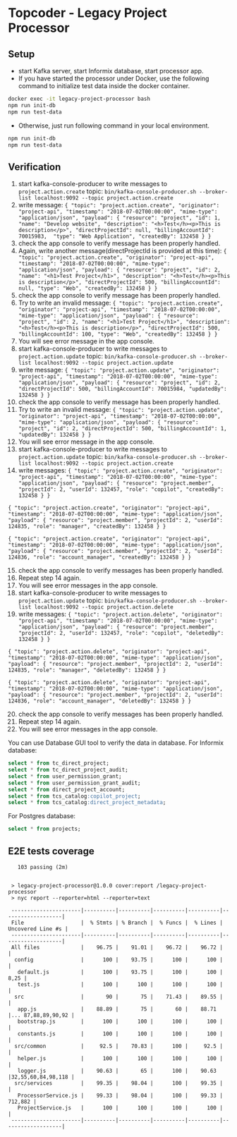 # Topcoder - Legacy Project Processor

## Setup
- start Kafka server, start Informix database, start processor app.
- If you have started the processor under Docker, use the following command to initialize test data inside the docker container.
```bash
docker exec -it legacy-project-processor bash
npm run init-db
npm run test-data
```
- Otherwise, just run following command in your local environment.
```bash
npm run init-db
npm run test-data
```

## Verification
1. start kafka-console-producer to write messages to `project.action.create` topic:
  `bin/kafka-console-producer.sh --broker-list localhost:9092 --topic project.action.create`
2. write message:
  `{ "topic": "project.action.create", "originator": "project-api", "timestamp": "2018-07-02T00:00:00", "mime-type": "application/json", "payload": { "resource": "project", "id": 1, "name": "Develop website", "description": "<h>Test</h><p>This is description</p>", "directProjectId": null, "billingAccountId": 70015983,  "type": "Web Application", "createdBy": 132458 } }`
3. check the app console to verify message has been properly handled.
4. Again, write another message(directProjectId is provided at this time):
  `{ "topic": "project.action.create", "originator": "project-api", "timestamp": "2018-07-02T00:00:00", "mime-type": "application/json", "payload": { "resource": "project", "id": 2, "name": "<h1>Test Project</h1>", "description": "<h>Test</h><p>This is description</p>", "directProjectId": 500, "billingAccountId": null, "type": "Web", "createdBy": 132458 } }`
5. check the app console to verify message has been properly handled.
6. Try to write an invalid message:
  `{ "topic": "project.action.create", "originator": "project-api", "timestamp": "2018-07-02T00:00:00", "mime-type": "application/json", "payload": { "resource": "project", "id": 2, "name": "<h1>Test Project</h1>", "description": "<h>Test</h><p>This is description</p>", "directProjectId": 500, "billingAccountId": 100, "type": "Web", "createdBy": 132458 } }`
7. You will see error message in the app console.
8. start kafka-console-producer to write messages to `project.action.update` topic:
  `bin/kafka-console-producer.sh --broker-list localhost:9092 --topic project.action.update`
9. write message:
  `{ "topic": "project.action.update", "originator": "project-api", "timestamp": "2018-07-02T00:00:00", "mime-type": "application/json", "payload": { "resource": "project", "id": 2, "directProjectId": 500, "billingAccountId": 70015984, "updatedBy": 132458 } }`
10. check the app console to verify message has been properly handled.
11. Try to write an invalid message:
  `{ "topic": "project.action.update", "originator": "project-api", "timestamp": "2018-07-02T00:00:00", "mime-type": "application/json", "payload": { "resource": "project", "id": 2, "directProjectId": 500, "billingAccountId": 1, "updatedBy": 132458 } }`
12. You will see error message in the app console.
13. start kafka-console-producer to write messages to `project.action.update` topic:
  `bin/kafka-console-producer.sh --broker-list localhost:9092 --topic project.action.create`
14. write messages:
`{ "topic": "project.action.create", "originator": "project-api", "timestamp": "2018-07-02T00:00:00", "mime-type": "application/json", "payload": { "resource": "project.member", "projectId": 2, "userId": 132457, "role": "copilot", "createdBy": 132458 } }`

`{ "topic": "project.action.create", "originator": "project-api", "timestamp": "2018-07-02T00:00:00", "mime-type": "application/json", "payload": { "resource": "project.member", "projectId": 2, "userId": 124835, "role": "manager", "createdBy": 132458 } }`

`{ "topic": "project.action.create", "originator": "project-api", "timestamp": "2018-07-02T00:00:00", "mime-type": "application/json", "payload": { "resource": "project.member", "projectId": 2, "userId": 124836, "role": "account_manager", "createdBy": 132458 } }`

15. check the app console to verify messages has been properly handled.
16. Repeat step 14 again.
17. You will see error messages in the app console.
18. start kafka-console-producer to write messages to `project.action.update` topic:
  `bin/kafka-console-producer.sh --broker-list localhost:9092 --topic project.action.delete`
19. write messages:
`{ "topic": "project.action.delete", "originator": "project-api", "timestamp": "2018-07-02T00:00:00", "mime-type": "application/json", "payload": { "resource": "project.member", "projectId": 2, "userId": 132457, "role": "copilot", "deletedBy": 132458 } }`

`{ "topic": "project.action.delete", "originator": "project-api", "timestamp": "2018-07-02T00:00:00", "mime-type": "application/json", "payload": { "resource": "project.member", "projectId": 2, "userId": 124835, "role": "manager", "deletedBy": 132458 } }`

`{ "topic": "project.action.delete", "originator": "project-api", "timestamp": "2018-07-02T00:00:00", "mime-type": "application/json", "payload": { "resource": "project.member", "projectId": 2, "userId": 124836, "role": "account_manager", "deletedBy": 132458 } }`

20. check the app console to verify messages has been properly handled.
21. Repeat step 14 again.
22. You will see error messages in the app console.

You can use Database GUI tool to verify the data in database.
For Informix database:
```sql
select * from tc_direct_project;
select * from tc_direct_project_audit;
select * from user_permission_grant;
select * from user_permission_grant_audit;
select * from direct_project_account;
select * from tcs_catalog:copilot_project;
select * from tcs_catalog:direct_project_metadata;
```
For Postgres database:
```sql
select * from projects;
```

## E2E tests coverage

``` code
   103 passing (2m)


 > legacy-project-processor@1.0.0 cover:report /legacy-project-processor
 > nyc report --reporter=html --reporter=text

 ----------------------|----------|----------|----------|----------|-------------------|
 File                  |  % Stmts | % Branch |  % Funcs |  % Lines | Uncovered Line #s |
 ----------------------|----------|----------|----------|----------|-------------------|
 All files             |    96.75 |    91.01 |    96.72 |    96.72 |                   |
  config               |      100 |    93.75 |      100 |      100 |                   |
   default.js          |      100 |    93.75 |      100 |      100 |              8,25 |
   test.js             |      100 |      100 |      100 |      100 |                   |
  src                  |       90 |       75 |    71.43 |    89.55 |                   |
   app.js              |    88.89 |       75 |       60 |    88.71 |... 87,88,89,90,92 |
   bootstrap.js        |      100 |      100 |      100 |      100 |                   |
   constants.js        |      100 |      100 |      100 |      100 |                   |
  src/common           |     92.5 |    70.83 |      100 |     92.5 |                   |
   helper.js           |      100 |      100 |      100 |      100 |                   |
   logger.js           |    90.63 |       65 |      100 |    90.63 |32,55,60,84,98,118 |
  src/services         |    99.35 |    98.04 |      100 |    99.35 |                   |
   ProcessorService.js |    99.33 |    98.04 |      100 |    99.33 |           712,882 |
   ProjectService.js   |      100 |      100 |      100 |      100 |                   |
 ----------------------|----------|----------|----------|----------|-------------------|
```
